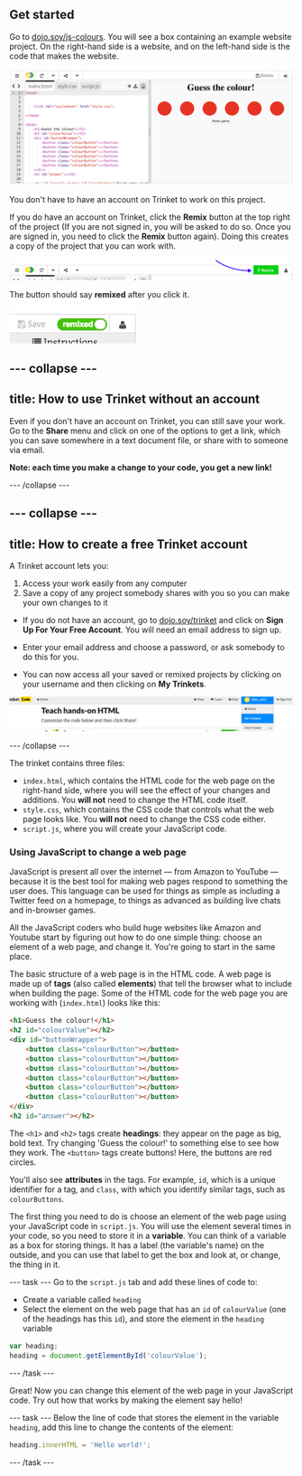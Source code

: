 ## Get started

Go to [dojo.soy/js-colours](http://dojo.soy/js-colours). You will see a box containing an example website project. On the right-hand side is a website, and on the left-hand side is the code that makes the website.

![Trinket showing code and output of code side-by-side](images/tktStart.png)

You don't have to have an account on Trinket to work on this project.

If you do have an account on Trinket, click the **Remix** button at the top right of the project \(If you are not signed in, you will be asked to do so. Once you are signed in, you need to click the **Remix** button again\). Doing this creates a copy of the project that you can work with. 

![Remix button](images/tktRemixButtonArrow.png)

The button should say **remixed** after you click it.
  
![Button now says "remixed"](images/tktRemixedSmall.png)

--- collapse ---
---
title: How to use Trinket without an account
---

Even if you don't have an account on Trinket, you can still save your work. Go to the **Share** menu and click on one of the options to get a link, which you can save somewhere in a text document file, or share with to someone via email.

**Note: each time you make a change to your code, you get a new link!**

--- /collapse ---

--- collapse ---
---
title: How to create a free Trinket account
---

A Trinket account lets you:
1. Access your work easily from any computer
1. Save a copy of any project somebody shares with you so you can make your own changes to it

+ If you do not have an account, go to [dojo.soy/trinket](http://dojo.soy/trinket) and click on **Sign Up For Your Free Account**. You will need an email address to sign up. 

+ Enter your email address and choose a password, or ask somebody to do this for you.

+ You can now access all your saved or remixed projects by clicking on your username and then clicking on **My Trinkets**.

!["My Trinkets" menu item](images/MyTrinketsMenuWide.png)

--- /collapse ---

The trinket contains three files:
 - `index.html`, which contains the HTML code for the web page on the right-hand side, where you will see the effect of your changes and additions. You **will not** need to change the HTML code itself.
 - `style.css`, which contains the CSS code that controls what the web page looks like. You **will not** need to change the CSS code either.
 - `script.js`, where you will create your JavaScript code.

### Using JavaScript to change a web page

JavaScript is present all over the internet — from Amazon to YouTube — because it is the best tool for making web pages respond to something the user does. This language can be used for things as simple as including a Twitter feed on a homepage, to things as advanced as building live chats and in-browser games.

All the JavaScript coders who build huge websites like Amazon and Youtube start by figuring out how to do one simple thing: choose an element of a web page, and change it. You're going to start in the same place.

The basic structure of a web page is in the HTML code. A web page is made up of **tags** (also called **elements**) that tell the browser what to include when building the page. Some of the HTML code for the web page you are working with (`index.html`) looks like this:

```HTML
<h1>Guess the colour!</h1>
<h2 id="colourValue"></h2>
<div id="buttonWrapper">
    <button class="colourButton"></button>
    <button class="colourButton"></button>    
    <button class="colourButton"></button>    
    <button class="colourButton"></button>    
    <button class="colourButton"></button>    
    <button class="colourButton"></button>    
</div>
<h2 id="answer"></h2>
```

The `<h1>` and `<h2>` tags create **headings**: they appear on the page as big, bold text. Try changing 'Guess the colour!' to something else to see how they work. The `<button>` tags create buttons! Here, the buttons are red circles.

You'll also see **attributes** in the tags. For example, `id`, which is a unique identifier for a tag, and `class`, with which you identify similar tags, such as `colourButtons`.

The first thing you need to do is choose an element of the web page using your JavaScript code in `script.js`. You will use the element several times in your code, so you need to store it in a **variable**. You can think of a variable as a box for storing things. It has a label (the variable's name) on the outside, and you can use that label to get the box and look at, or change, the thing in it.

--- task ---
Go to the `script.js` tab and add these lines of code to: 
 - Create a variable called `heading`
 - Select the element on the web page that has an `id` of `colourValue` (one of the headings has this `id`), and store the element in the `heading` variable

```JavaScript
var heading;
heading = document.getElementById('colourValue');
```
--- /task ---

Great! Now you can change this element of the web page in your JavaScript code. Try out how that works by making the element say hello!

--- task ---
Below the line of code that stores the element in the variable `heading`, add this line to change the contents of the element:

```JavaScript
heading.innerHTML = 'Hello world!';
```
--- /task ---
